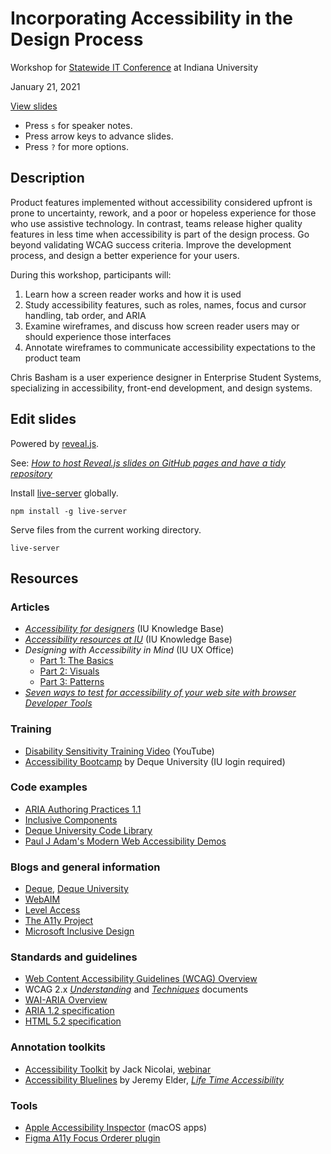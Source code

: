 # Incorporating Accessibility in the Design Process

Workshop for [Statewide IT Conference](https://statewideit.iu.edu/) at Indiana University

January 21, 2021

[View slides](https://basham.github.io/swit-workshop-a11y/)

- Press `s` for speaker notes.
- Press arrow keys to advance slides.
- Press `?` for more options.

## Description

Product features implemented without accessibility considered upfront is prone to uncertainty, rework, and a poor or hopeless experience for those who use assistive technology. In contrast, teams release higher quality features in less time when accessibility is part of the design process. Go beyond validating WCAG success criteria. Improve the development process, and design a better experience for your users.

During this workshop, participants will:

1. Learn how a screen reader works and how it is used
2. Study accessibility features, such as roles, names, focus and cursor handling, tab order, and ARIA
3. Examine wireframes, and discuss how screen reader users may or should experience those interfaces
4. Annotate wireframes to communicate accessibility expectations to the product team

Chris Basham is a user experience designer in Enterprise Student Systems, specializing in accessibility, front-end development, and design systems.

## Edit slides

Powered by [reveal.js](https://revealjs.com/).

See: [*How to host Reveal.js slides on GitHub pages and have a tidy repository*](https://medium.com/@martinomensio/how-to-host-reveal-js-slides-on-github-pages-and-have-a-tidy-repository-1a363944c38d)

Install [live-server](https://www.npmjs.com/package/live-server) globally.

```
npm install -g live-server
```

Serve files from the current working directory.

```
live-server
```

## Resources

### Articles

- [*Accessibility for designers*](https://kb.iu.edu/d/azyc) (IU Knowledge Base)
- [*Accessibility resources at IU*](https://kb.iu.edu/d/anms) (IU Knowledge Base)
- *Designing with Accessibility in Mind* (IU UX Office)
  - [Part 1: The Basics](https://ux.iu.edu/writings/design-with-accessibility-part-1/)
  - [Part 2: Visuals](https://ux.iu.edu/writings/design-with-accessibility-part-2/)
  - [Part 3: Patterns](https://ux.iu.edu/writings/design-with-accessibility-part-3/)
- [*Seven ways to test for accessibility of your web site with browser Developer Tools*](https://christianheilmann.com/2021/01/11/seven-ways-to-test-for-accessibility-of-your-web-site-with-browser-developer-tools/)

### Training

- [Disability Sensitivity Training Video](https://www.youtube.com/watch?v=Gv1aDEFlXq8) (YouTube)
- [Accessibility Bootcamp](https://iu.mediaspace.kaltura.com/channel/Accessibility%2Bbootcamp/165180531) by Deque University (IU login required)

### Code examples

- [ARIA Authoring Practices 1.1](https://www.w3.org/TR/wai-aria-practices-1.1/)
- [Inclusive Components](https://inclusive-components.design/)
- [Deque University Code Library](https://dequeuniversity.com/library/)
- [Paul J Adam's Modern Web Accessibility Demos](https://pauljadam.com/demos/)

### Blogs and general information

- [Deque](https://www.deque.com/), [Deque University](https://dequeuniversity.com/)
- [WebAIM](https://webaim.org/)
- [Level Access](https://www.levelaccess.com/)
- [The A11y Project](https://www.a11yproject.com/)
- [Microsoft Inclusive Design](https://www.microsoft.com/design/inclusive/)

### Standards and guidelines

- [Web Content Accessibility Guidelines (WCAG) Overview](https://www.w3.org/WAI/standards-guidelines/wcag/)
- WCAG 2.x [*Understanding*](https://w3c.github.io/wcag/understanding/) and [*Techniques*](https://w3c.github.io/wcag/techniques/) documents
- [WAI-ARIA Overview](https://www.w3.org/WAI/standards-guidelines/aria/)
- [ARIA 1.2 specification](https://www.w3.org/TR/wai-aria-1.2/)
- [HTML 5.2 specification](https://www.w3.org/TR/html52/)

### Annotation toolkits

- [Accessibility Toolkit](https://www.dropbox.com/sh/bccfyu41rq5hydw/AADRaM4DtvPpRAPNkMuQBVila?dl=0) by Jack Nicolai, [webinar](https://www.3playmedia.com/resources/recorded-webinars/wbn-07-26-2018-adobe/)
- [Accessibility Bluelines](https://dribbble.com/shots/6269661-Accessibility-Bluelines) by Jeremy Elder, [*Life Time Accessibility*](https://jeremyelder.com/work/lt-accessibility.html)

### Tools

- [Apple Accessibility Inspector](https://developer.apple.com/library/archive/documentation/Accessibility/Conceptual/AccessibilityMacOSX/OSXAXTestingApps.html) (macOS apps)
- [Figma A11y Focus Orderer plugin](https://www.figma.com/community/plugin/731310036968334777/A11y---Focus-Orderer)
